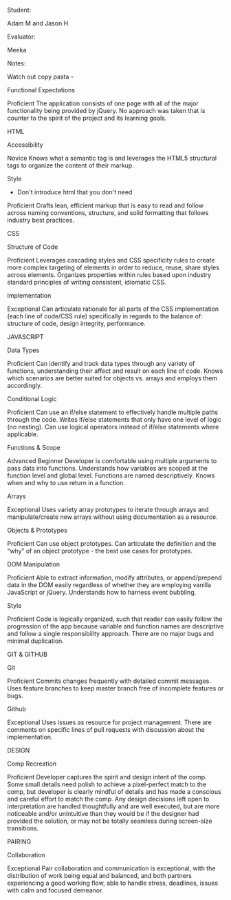 Student:

Adam M and Jason H

Evaluator:

Meeka

Notes:

Watch out copy pasta - 

Functional Expectations

Proficient	The application consists of one page with all of the major functionality being provided by jQuery. No approach was taken that is counter to the spirit of the project and its learning goals.

HTML

Accessibility

Novice	Knows what a semantic tag is and leverages the HTML5 structural tags to organize the content of their markup.

Style

* Don't introduce html that you don't need

Proficient	Crafts lean, efficient markup that is easy to read and follow across naming conventions, structure, and solid formatting that follows industry best practices.

CSS

Structure of Code

Proficient	Leverages cascading styles and CSS specificity rules to create more complex targeting of elements in order to reduce, reuse, share styles across elements. Organizes properties within rules based upon industry standard principles of writing consistent, idiomatic CSS.

Implementation

Exceptional	Can articulate rationale for all parts of the CSS implementation (each line of code/CSS rule) specifically in regards to the balance of: structure of code, design integrity, performance.

JAVASCRIPT

Data Types

Proficient	Can identify and track data types through any variety of functions, understanding their affect and result on each line of code. Knows which scenarios are better suited for objects vs. arrays and employs them accordingly.

Conditional Logic

Proficient	Can use an if/else statement to effectively handle multiple paths through the code. Writes if/else statements that only have one level of logic (no nesting). Can use logical operators instead of if/else statements where applicable.

Functions & Scope

Advanced Beginner	Developer is comfortable using multiple arguments to pass data into functions. Understands how variables are scoped at the function level and global level. Functions are named descriptively. Knows when and why to use return in a function.

Arrays

Exceptional	Uses variety array prototypes to iterate through arrays and manipulate/create new arrays without using documentation as a resource.

Objects & Prototypes

Proficient	Can use object prototypes. Can articulate the definition and the “why” of an object prototype - the best use cases for prototypes.

DOM Manipulation

Proficient	Able to extract information, modify attributes, or append/prepend data in the DOM easily regardless of whether they are employing vanilla JavaScript or jQuery. Understands how to harness event bubbling.

Style

Proficient	Code is logically organized, such that reader can easily follow the progression of the app because variable and function names are descriptive and follow a single responsibility approach. There are no major bugs and minimal duplication.

GIT & GITHUB

Git

Proficient	Commits changes frequently with detailed commit messages. Uses feature branches to keep master branch free of incomplete features or bugs.

Github

Exceptional	Uses issues as resource for project management. There are comments on specific lines of pull requests with discussion about the implementation.

DESIGN

Comp Recreation

Proficient	Developer captures the spirit and design intent of the comp. Some small details need polish to achieve a pixel-perfect match to the comp, but developer is clearly mindful of details and has made a conscious and careful effort to match the comp. Any design decisions left open to interpretation are handled thoughtfully and are well executed, but are more noticeable and/or unintuitive than they would be if the designer had provided the solution, or may not be totally seamless during screen-size transitions.

PAIRING

Collaboration

Exceptional	Pair collaboration and communication is exceptional, with the distribution of work being equal and balanced, and both partners experiencing a good working flow, able to handle stress, deadlines, issues with calm and focused demeanor.

